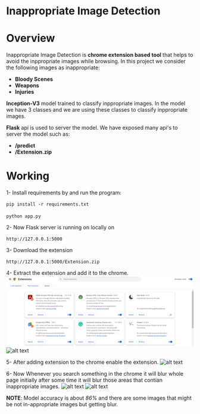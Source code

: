# Inappropriate Image Detection
# **Overview**
Inappropriate Image Detection is **chrome extension based tool** that helps to avoid the inppropriate images while browsing.
In this project we consider the following images as inappropriate:
 - **Bloody Scenes**
 - **Weapons**
 - **Injuries**

**Inception-V3** model trained to classify inppropriate images. In the model we have 3 classes and we are using these classes to classify inppropriate images.

**Flask** api is used to server the model. We have exposed many api's to server the model such as:

 - **/predict**
 - **/Extension.zip**

# **Working**
1- Install requirements by and run the program:
    
    pip install -r requirements.txt

    python app.py

2- Now Flask server is running on locally on

    http://127.0.0.1:5000

3- Download the extension 

    http://127.0.0.1:5000/Extension.zip

4- Extract the extension and add it to the chrome.
   ![alt text](https://github.com/MuhammadTayyab-SE/inappropriate-image-detection/blob/15e488b47dbf4d48ab9001295bf9d1a3ca79f863/images/Capture1.PNG)
   ![alt text](https://github.com/MuhammadTayyab-SE/inappropriate-image-detection/tree/main/images/Capture2.PNG)

5- After adding extension to the chrome enable the extension.
   ![alt text](https://github.com/MuhammadTayyab-SE/inappropriate-image-detection/tree/main/images/Capture3.PNG)

6- Now Whenever you search something in the chrome it will blur whole page initially after some time it will blur those areas that contian inappropriate images.
   ![alt text](https://github.com/MuhammadTayyab-SE/inappropriate-image-detection/tree/main/images/Capture4.PNG)
   ![alt text](https://github.com/MuhammadTayyab-SE/inappropriate-image-detection/tree/main/images/Capture5.PNG)


**NOTE**: Model accuracy is about *86%* and there are some images that might be not in-appropriate images but getting blur.
  


